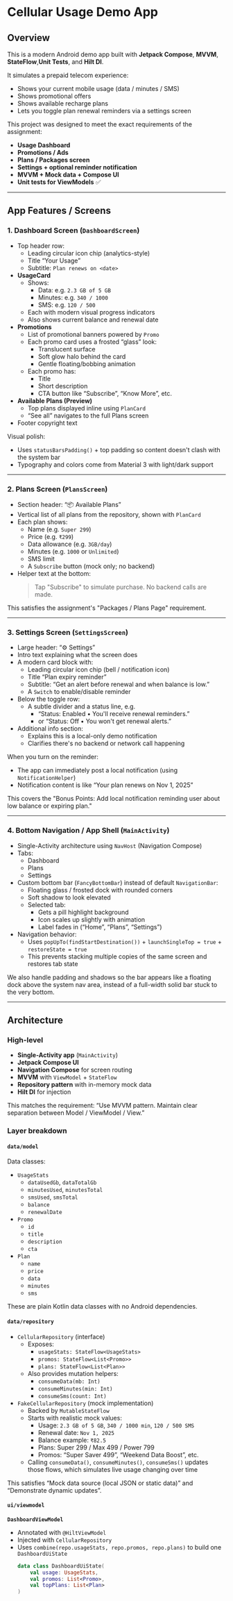 # Cellular Usage Demo App

## Overview
This is a modern Android demo app built with **Jetpack Compose**, **MVVM**, **StateFlow**,**Unit Tests**, and **Hilt DI**.

It simulates a prepaid telecom experience:
- Shows your current mobile usage (data / minutes / SMS)
- Shows promotional offers
- Shows available recharge plans
- Lets you toggle plan renewal reminders via a settings screen

This project was designed to meet the exact requirements of the assignment:
- **Usage Dashboard**
- **Promotions / Ads**
- **Plans / Packages screen**
- **Settings + optional reminder notification**
- **MVVM + Mock data + Compose UI**
- **Unit tests for ViewModels** ✅

---

## App Features / Screens

### 1. Dashboard Screen (`DashboardScreen`)
- Top header row:
  - Leading circular icon chip (analytics-style)
  - Title “Your Usage”
  - Subtitle: `Plan renews on <date>`
- **UsageCard**
  - Shows:
    - Data: e.g. `2.3 GB of 5 GB`
    - Minutes: e.g. `340 / 1000`
    - SMS: e.g. `120 / 500`
  - Each with modern visual progress indicators
  - Also shows current balance and renewal date
- **Promotions**
  - List of promotional banners powered by `Promo`
  - Each promo card uses a frosted “glass” look:
    - Translucent surface
    - Soft glow halo behind the card
    - Gentle floating/bobbing animation
  - Each promo has:
    - Title
    - Short description
    - CTA button like “Subscribe”, “Know More”, etc.
- **Available Plans (Preview)**
  - Top plans displayed inline using `PlanCard`
  - “See all” navigates to the full Plans screen
- Footer copyright text

Visual polish:
- Uses `statusBarsPadding()` + top padding so content doesn't clash with the system bar
- Typography and colors come from Material 3 with light/dark support

---

### 2. Plans Screen (`PlansScreen`)
- Section header: “📦 Available Plans”
- Vertical list of all plans from the repository, shown with `PlanCard`
- Each plan shows:
  - Name (e.g. `Super 299`)
  - Price (e.g. `₹299`)
  - Data allowance (e.g. `3GB/day`)
  - Minutes (e.g. `1000` or `Unlimited`)
  - SMS limit
  - A `Subscribe` button (mock only; no backend)
- Helper text at the bottom:
  > Tap "Subscribe" to simulate purchase. No backend calls are made.

This satisfies the assignment's "Packages / Plans Page" requirement.

---

### 3. Settings Screen (`SettingsScreen`)
- Large header: “⚙ Settings”
- Intro text explaining what the screen does
- A modern card block with:
  - Leading circular icon chip (bell / notification icon)
  - Title “Plan expiry reminder”
  - Subtitle: “Get an alert before renewal and when balance is low.”
  - A `Switch` to enable/disable reminder
- Below the toggle row:
  - A subtle divider and a status line, e.g.
    - “Status: Enabled • You'll receive renewal reminders.”
    - or “Status: Off • You won't get renewal alerts.”
- Additional info section:
  - Explains this is a local-only demo notification
  - Clarifies there's no backend or network call happening

When you turn on the reminder:
- The app can immediately post a local notification (using `NotificationHelper`)
- Notification content is like “Your plan renews on Nov 1, 2025”

This covers the "Bonus Points: Add local notification reminding user about low balance or expiring plan."

---

### 4. Bottom Navigation / App Shell (`MainActivity`)
- Single-Activity architecture using `NavHost` (Navigation Compose)
- Tabs:
  - Dashboard
  - Plans
  - Settings
- Custom bottom bar (`FancyBottomBar`) instead of default `NavigationBar`:
  - Floating glass / frosted dock with rounded corners
  - Soft shadow to look elevated
  - Selected tab:
    - Gets a pill highlight background
    - Icon scales up slightly with animation
    - Label fades in (“Home”, “Plans”, “Settings”)
- Navigation behavior:
  - Uses `popUpTo(findStartDestination())` + `launchSingleTop = true` + `restoreState = true`
  - This prevents stacking multiple copies of the same screen and restores tab state

We also handle padding and shadows so the bar appears like a floating dock above the system nav area, instead of a full-width solid bar stuck to the very bottom.

---

## Architecture

### High-level
- **Single-Activity app** (`MainActivity`)
- **Jetpack Compose UI**
- **Navigation Compose** for screen routing
- **MVVM** with `ViewModel` + `StateFlow`
- **Repository pattern** with in-memory mock data
- **Hilt DI** for injection

This matches the requirement: “Use MVVM pattern. Maintain clear separation between Model / ViewModel / View.”

### Layer breakdown

#### `data/model`
Data classes:
- `UsageStats`
  - `dataUsedGb`, `dataTotalGb`
  - `minutesUsed`, `minutesTotal`
  - `smsUsed`, `smsTotal`
  - `balance`
  - `renewalDate`
- `Promo`
  - `id`
  - `title`
  - `description`
  - `cta`
- `Plan`
  - `name`
  - `price`
  - `data`
  - `minutes`
  - `sms`

These are plain Kotlin data classes with no Android dependencies.

#### `data/repository`
- `CellularRepository` (interface)
  - Exposes:
    - `usageStats: StateFlow<UsageStats>`
    - `promos: StateFlow<List<Promo>>`
    - `plans: StateFlow<List<Plan>>`
  - Also provides mutation helpers:
    - `consumeData(mb: Int)`
    - `consumeMinutes(min: Int)`
    - `consumeSms(count: Int)`
- `FakeCellularRepository` (mock implementation)
  - Backed by `MutableStateFlow`
  - Starts with realistic mock values:
    - Usage: `2.3 GB of 5 GB`, `340 / 1000 min`, `120 / 500 SMS`
    - Renewal date: `Nov 1, 2025`
    - Balance example: `₹82.5`
    - Plans: Super 299 / Max 499 / Power 799
    - Promos: “Super Saver 499”, “Weekend Data Boost”, etc.
  - Calling `consumeData()`, `consumeMinutes()`, `consumeSms()` updates those flows,
    which simulates live usage changing over time

This satisfies “Mock data source (local JSON or static data)” and “Demonstrate dynamic updates”.

#### `ui/viewmodel`

**`DashboardViewModel`**
- Annotated with `@HiltViewModel`
- Injected with `CellularRepository`
- Uses `combine(repo.usageStats, repo.promos, repo.plans)` to build one `DashboardUiState`
  ```kotlin
  data class DashboardUiState(
      val usage: UsageStats,
      val promos: List<Promo>,
      val topPlans: List<Plan>
  )
